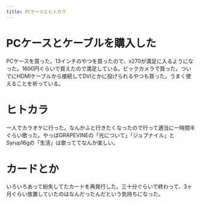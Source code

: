 ```yaml
---
title: PCケースとヒトカラ
---
```


# PCケースとケーブルを購入した

PCケースを買った。13インチのやつを買ったので、x270が満足に入るようになった。1600円ぐらいで買えたので満足している。ビックカメラで買った。ついでにHDMIケーブルから接続してDVIとかに投げられるやつも買った。うまく使えることを祈っている。

# ヒトカラ

一人でカラオケに行った。なんかふと行きたくなったので行って適当に一時間半ぐらい歌った。やっぱGRAPEVINEの「光について」「ジュブナイル」とSyrup16gの「生活」は歌っててなんか楽しい。

# カードとか

いろいろあって紛失してたカードを再発行した。三十分ぐらいで終わって、3ヶ月ぐらい放置していたのはなんだったんだという気持ちになった。
